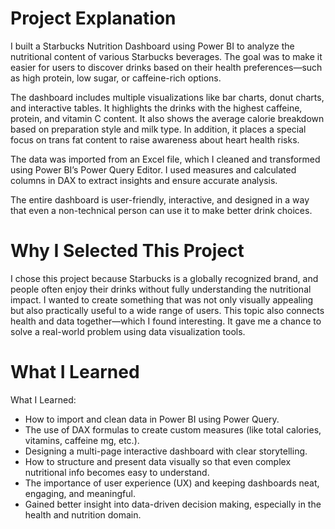 # Project Explanation

I built a Starbucks Nutrition Dashboard using Power BI to analyze the nutritional content of various Starbucks beverages. The goal was to make it easier for users to discover drinks based on their health preferences—such as high protein, low sugar, or caffeine-rich options.

The dashboard includes multiple visualizations like bar charts, donut charts, and interactive tables. It highlights the drinks with the highest caffeine, protein, and vitamin C content. It also shows the average calorie breakdown based on preparation style and milk type. In addition, it places a special focus on trans fat content to raise awareness about heart health risks.

The data was imported from an Excel file, which I cleaned and transformed using Power BI’s Power Query Editor. I used measures and calculated columns in DAX to extract insights and ensure accurate analysis.

The entire dashboard is user-friendly, interactive, and designed in a way that even a non-technical person can use it to make better drink choices.

# Why I Selected This Project

I chose this project because Starbucks is a globally recognized brand, and people often enjoy their drinks without fully understanding the nutritional impact. I wanted to create something that was not only visually appealing but also practically useful to a wide range of users.
This topic also connects health and data together—which I found interesting. It gave me a chance to solve a real-world problem using data visualization tools.

# What I Learned

What I Learned:

- How to import and clean data in Power BI using Power Query.
- The use of DAX formulas to create custom measures (like total calories, vitamins, caffeine mg, etc.).
- Designing a multi-page interactive dashboard with clear storytelling.
- How to structure and present data visually so that even complex nutritional info becomes easy to understand.
- The importance of user experience (UX) and keeping dashboards neat, engaging, and meaningful.
- Gained better insight into data-driven decision making, especially in the health and nutrition domain.

